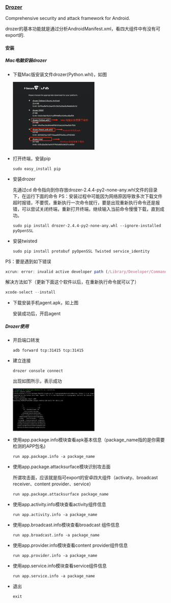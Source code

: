 ### [Drozer](https://labs.f-secure.com/tools/drozer/)

Comprehensive security and attack framework for Android.

drozer的基本功能就是通过分析AndroidManifest.xml，看四大组件中有没有可export的.

#### 安装

##### Mac电脑安装drozer

* 下载Mac版安装文件drozer(Python.whl)，如图

  <img src="https://github.com/jeremyjiangzg/Document/raw/master/image/drozer.png" alt="drozer" style="zoom:25%;" />

* 打开终端，安装pip

  ```
  sudo easy_install pip
  ```

* 安装drozer

  先通过cd 命令指向到你存放drozer-2.4.4-py2-none-any.whl文件的目录下，在运行下面的命令
  PS：安装过程中可能因为网络原因导致多次下载文件超时报错，不要慌，重新执行一次命令就行，要是出现重新执行命令还是报错，可以尝试关闭终端，重新打开终端，继续输入当前命令慢慢下载，直到成功。

  ```
  sudo pip install drozer-2.4.4-py2-none-any.whl --ignore-installed pyOpenSSL
  ```

* 安装twisted

  ```
  sudo pip install protobuf pyOpenSSL Twisted service_identity
  ```

PS：要是遇到如下错误

```jsx
xcrun: error: invalid active developer path (/Library/Developer/CommandLineTools), missing xcrun at: /Library/Developer/CommandLineTools/usr/bin/xcrun
```

解决方法如下（更新下面这个软件以后，在重新执行命令就可以了）

```csharp
xcode-select --install
```

* 下载安装手机agent.apk，如上图

  安装成功后，开启agent

  

##### Drozer使用

* 开启端口转发

  ```
  adb forward tcp:31415 tcp:31415
  ```

* 建立连接

  ```	
  drozer console connect
  ```

  出现如图所示，表示成功

  <img src="https://github.com/jeremyjiangzg/Document/raw/master/image/drozer_install_success.png" alt="drozer_install_success" style="zoom:25%;" />

* 使用app.package.info模块查看apk基本信息（package_name指的是你需要检测的APP包名)

  ```
  run app.package.info -a package_name
  ```

* 使用app.package.attacksurface模块识别攻击面

  所谓攻击面，应该就是指可export的安卓四大组件（activaty、broadcast receiver、content provider、service）

  ```
  run app.package.attacksurface package_name
  ```

* 使用app.activity.info模块查看activity组件信息

  ```
  run app.activity.info -a package_name
  ```

* 使用app.broadcast.info模块查看broadcast 组件信息

  ```
  run app.broadcast.info -a package_name
  ```

* 使用app.provider.info模块查看content provider组件信息

  ```
  run app.provider.info -a package_name
  ```

* 使用app.service.info模块查看service组件信息

  ```
  run app.service.info -a package_name
  ```

* 退出

  ```
  exit
  ```

  
